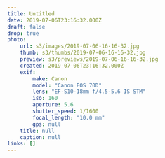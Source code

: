 ```yaml
---
title: Untitled
date: 2019-07-06T23:16:32.000Z
draft: false
drop: true
photo:
    url: s3/images/2019-07-06-16-16-32.jpg
    thumb: s3/thumbs/2019-07-06-16-16-32.jpg
    preview: s3/previews/2019-07-06-16-16-32.jpg
    created: 2019-07-06T23:16:32.000Z
    exif:
        make: Canon
        model: "Canon EOS 70D"
        lens: "EF-S10-18mm f/4.5-5.6 IS STM"
        iso: 160
        aperture: 5.6
        shutter_speed: 1/1600
        focal_length: "10.0 mm"
        gps: null
    title: null
    caption: null
links: []
---
```

